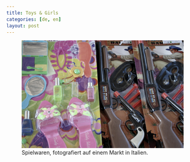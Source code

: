 ```yaml
---
title: Toys & Girls 
categories: [de, en]
layout: post
---
```

<figure>
  <img src="/images/content/toys.jpg" alt="Neben einem Spielzeug-Schminkset aus Plastik liegt ein Spielzeug-Waffenset" title="Toys &amp; Girls">
  <figcaption>Spielwaren, fotografiert auf einem Markt in Italien.</figcaption>
</figure>
